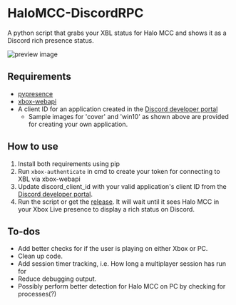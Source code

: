 # HaloMCC-DiscordRPC
A python script that grabs your XBL status for Halo MCC and shows it as a Discord rich presence status.

![preview image](https://i.imgur.com/6PtvoEy.png)

<h2>Requirements</h2>

* [pypresence](https://github.com/qwertyquerty/pypresence)
* [xbox-webapi](https://github.com/openxbox/xbox-webapi-python)
* A client ID for an application created in the [Discord developer portal](https://discordapp.com/developers) 
  * Sample images for 'cover' and 'win10' as shown above are provided for creating your own application.

<h2>How to use</h2>

1. Install both requirements using pip
2. Run `xbox-authenticate` in cmd to create your token for connecting to XBL via xbox-webapi
3. Update discord_client_id with your valid application's client ID from the [Discord developer portal](https://discordapp.com/developers).  
4. Run the script or get the [release](https://github.com/Gurrman375/HaloMCC-DiscordRPC/releases). It will wait until it sees Halo MCC in your Xbox Live presence to display a rich status on Discord.

<h2>To-dos</h2>

* Add better checks for if the user is playing on either Xbox or PC.
* Clean up code.
* Add session timer tracking, i.e. How long a multiplayer session has run for
* Reduce debugging output.
* Possibly perform better detection for Halo MCC on PC by checking for processes(?)
